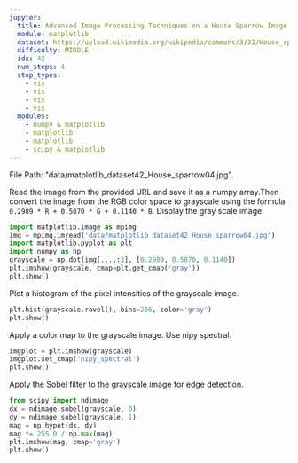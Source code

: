 ```yaml
---
jupyter:
  title: Advanced Image Processing Techniques on a House Sparrow Image.
  module: matplotlib
  dataset: https://upload.wikimedia.org/wikipedia/commons/3/32/House_sparrow04.jpg
  difficulty: MIDDLE
  idx: 42
  num_steps: 4
  step_types:
    - vis
    - vis
    - vis
    - vis
  modules: 
    - numpy & matplotlib
    - matplotlib
    - matplotlib
    - scipy & matplotlib
---
```


File Path: "data/matplotlib_dataset42_House_sparrow04.jpg".

Read the image from the provided URL and save it as a numpy array.Then convert the image from the RGB color space to grayscale using the formula `0.2989 * R + 0.5870 * G + 0.1140 * B`. Display the gray scale image.
```python
import matplotlib.image as mpimg
img = mpimg.imread('data/matplotlib_dataset42_House_sparrow04.jpg')
import matplotlib.pyplot as plt
import numpy as np
grayscale = np.dot(img[...,:3], [0.2989, 0.5870, 0.1140])
plt.imshow(grayscale, cmap=plt.get_cmap('gray'))
plt.show()
```

Plot a histogram of the pixel intensities of the grayscale image.
```python
plt.hist(grayscale.ravel(), bins=256, color='gray')
plt.show()
```

Apply a color map to the grayscale image. Use nipy spectral.
```python
imgplot = plt.imshow(grayscale)
imgplot.set_cmap('nipy_spectral')
plt.show()
```

Apply the Sobel filter to the grayscale image for edge detection.
```python
from scipy import ndimage
dx = ndimage.sobel(grayscale, 0)
dy = ndimage.sobel(grayscale, 1)
mag = np.hypot(dx, dy)
mag *= 255.0 / np.max(mag)
plt.imshow(mag, cmap='gray')
plt.show()
```
